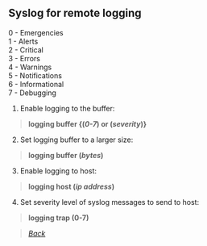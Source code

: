 ## Syslog for remote logging  
0 - Emergencies  
1 - Alerts  
2 - Critical  
3 - Errors  
4 - Warnings  
5 - Notifications  
6 - Informational  
7 - Debugging  
1. Enable logging to the buffer:  
> **logging buffer {(*0-7*) or (*severity*)}**  
2. Set logging buffer to a larger size:  
> **logging buffer (*bytes*)**  

3. Enable logging to host:  
> **logging host (*ip address*)**  
4. Set severity level of syslog messages to send to host:  
> **logging trap (**0-7**)**  


> *[Back](https://github.com/network-dluong/CCNP-ENCOR/tree/4.0-Network-Assurance)*  
